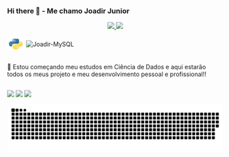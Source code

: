 ### Hi there 👋 - Me chamo Joadir Junior

<div align="center">
  <a href="https://github.com/TMKaT">
  <img height="150em" src="https://github-readme-stats.vercel.app/api?username=TMKaT&show_icons=true&theme=calm&include_all_commits=true&count_private=true"/>
  <img height="150em" src="https://github-readme-stats.vercel.app/api/top-langs/?username=TMKaT&layout=compact&langs_count=7&theme=calm"/>
  </a>
</div>
  
<div align="left" style="display: inline_block"><br>
  <img align="center" alt="Joadir-Python" height="30" width="40" src="https://raw.githubusercontent.com/devicons/devicon/master/icons/python/python-original.svg" />
  <img align="center" alt="Joadir-MySQL" height="30" width="40" src="https://cdn.jsdelivr.net/gh/devicons/devicon/icons/mysql/mysql-original.svg" />
</div>

##

📘 Estou começando meu estudos em Ciência de Dados e aqui estarão todos os meus projeto e meu desenvolvimento pessoal e profissional!!

##
  
  
  
<div> 
  <a href = "mailto:junior.jdj@hotmail.com"><img src="https://img.shields.io/badge/Microsoft_Outlook-0078D4?style=for-the-badge&logo=microsoft-outlook&logoColor=whit" target="_blank"></a>
  <a href = "mailto:junior.jdj1@gmail.com"><img src="https://img.shields.io/badge/-Gmail-%23333?style=for-the-badge&logo=gmail&logoColor=white" target="_blank"></a>
  <a href = "https://www.linkedin.com/in/joadir-damasceno-junior-b7b32511b/" target="_blank"><img src="https://img.shields.io/badge/-LinkedIn-%230077B5?style=for-the-badge&logo=linkedin&logoColor=white" target="_blank"></a> 
  
  ![Snake animation](https://github.com/TMKaT/TMKaT/blob/output/github-contribution-grid-snake.svg)
  
</div>
